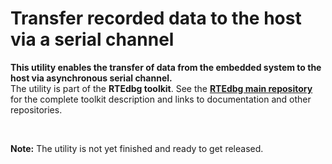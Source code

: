 # Transfer recorded data to the host via a serial channel

**This utility enables the transfer of data from the embedded system to the host via asynchronous serial channel.** <br>
The utility is part of the **RTEdbg toolkit**. See the [**RTEdbg main repository**](https://github.com/RTEdbg/RTEdbg) for the complete toolkit description and links to documentation and other repositories.

<br>

**Note:** The utility is not yet finished and ready to get released.
